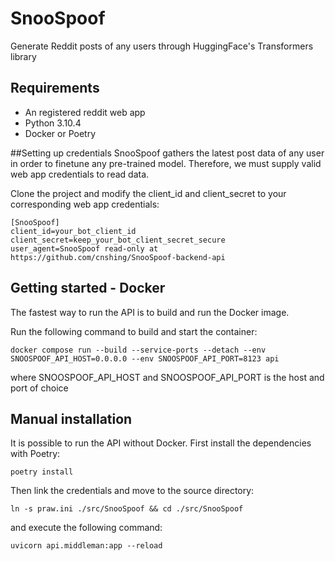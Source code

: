 # SnooSpoof
Generate Reddit posts of any users through HuggingFace's Transformers library


## Requirements
- An registered reddit web app
- Python 3.10.4 
- Docker or Poetry

##Setting up credentials
SnooSpoof gathers the latest post data of any user in order to finetune any pre-trained model. Therefore, we must supply
valid web app credentials to read data.

Clone the project and modify the client_id and client_secret to your corresponding web app credentials:
```
[SnooSpoof]
client_id=your_bot_client_id
client_secret=keep_your_bot_client_secret_secure
user_agent=SnooSpoof read-only at https://github.com/cnshing/SnooSpoof-backend-api
```

## Getting started - Docker
The fastest way to run the API is to build and run the Docker image.

Run the following command to build and start the container:
```
docker compose run --build --service-ports --detach --env SNOOSPOOF_API_HOST=0.0.0.0 --env SNOOSPOOF_API_PORT=8123 api
```
where SNOOSPOOF_API_HOST and SNOOSPOOF_API_PORT is the host and port of choice

## Manual installation
It is possible to run the API without Docker. First install the dependencies with Poetry:

```
poetry install
```

Then link the credentials and move to the source directory:
```
ln -s praw.ini ./src/SnooSpoof && cd ./src/SnooSpoof
```

and execute the following command:

```
uvicorn api.middleman:app --reload
```
